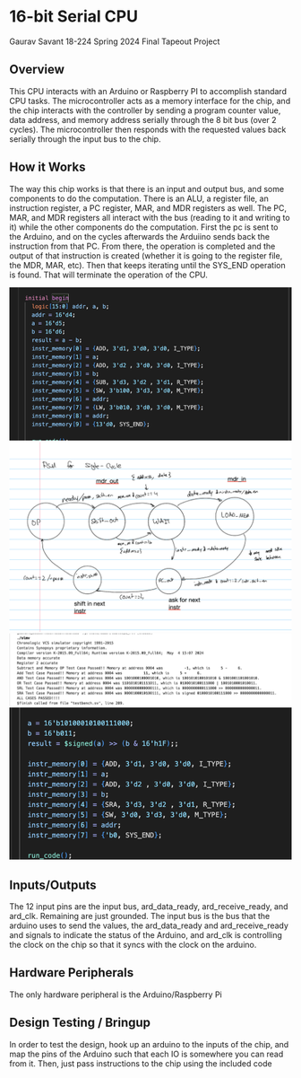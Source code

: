 # 16-bit Serial CPU
Gaurav Savant
18-224 Spring 2024 Final Tapeout Project

## Overview
This CPU interacts with an Arduino or Raspberry PI to accomplish standard CPU tasks. The microcontroller acts as a memory interface for the chip, and the chip interacts with the controller by sending a program counter value, data address, and memory address serially through the 8 bit bus (over 2 cycles). The microcontroller then responds with the requested values back serially through the input bus to the chip.
## How it Works
The way this chip works is that there is an input and output bus, and some components to do the computation. There is an ALU, a register file, an instruction register, a PC register, MAR, and MDR registers as well. The PC, MAR, and MDR registers all interact with the bus (reading to it and writing to it) while the other components do the computation. First the pc is sent to the Arduino, and on the cycles afterwards the Arduiino sends back the instruction from that PC. From there, the operation is completed and the output of that instruction is created (whether it is going to the register file, the MDR, MAR, etc). Then that keeps iterating until the SYS_END operation is found. That will terminate the operation of the CPU. 

![](images/image1.png)
![](images/image2.png)
![](images/image3.png)
![](images/image4.png)


## Inputs/Outputs
The 12 input pins are the input bus, ard_data_ready, ard_receive_ready, and ard_clk. Remaining are just grounded. The input bus is the bus that the arduino uses to send the values, the ard_data_ready and ard_receive_ready and signals to indicate the status of the Arduino, and ard_clk is controlling the clock on the chip so that it syncs with the clock on the arduino.
## Hardware Peripherals
The only hardware peripheral is the Arduino/Raspberry Pi
## Design Testing / Bringup
In order to test the design, hook up an arduino to the inputs of the chip, and map the pins of the Arduino such that each IO is somewhere you can read from it. Then, just pass instructions to the chip using the included code

